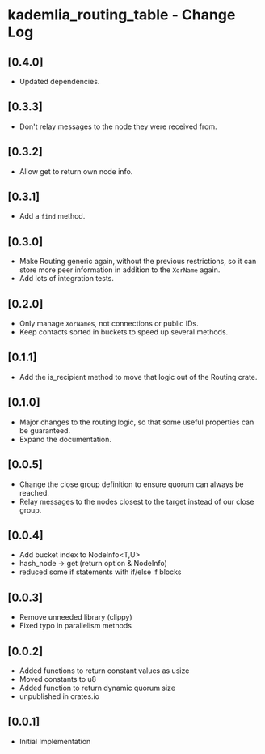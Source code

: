# kademlia_routing_table - Change Log

## [0.4.0]
- Updated dependencies.

## [0.3.3]
- Don't relay messages to the node they were received from.

## [0.3.2]
- Allow get to return own node info.

## [0.3.1]
- Add a `find` method.

## [0.3.0]
- Make Routing generic again, without the previous restrictions, so it can
  store more peer information in addition to the `XorName` again.
- Add lots of integration tests.

## [0.2.0]
- Only manage `XorName`s, not connections or public IDs.
- Keep contacts sorted in buckets to speed up several methods.

## [0.1.1]
- Add the is_recipient method to move that logic out of the Routing crate.

## [0.1.0]
- Major changes to the routing logic, so that some useful properties can be
  guaranteed.
- Expand the documentation.

## [0.0.5]
- Change the close group definition to ensure quorum can always be reached.
- Relay messages to the nodes closest to the target instead of our close group.

## [0.0.4]
- Add bucket index to NodeInfo\<T,U\>
- hash_node -> get (return option & NodeInfo)
- reduced some if statements with if/else if blocks

## [0.0.3]
- Remove unneeded library (clippy)
- Fixed typo in parallelism methods

## [0.0.2]
- Added functions to return constant values as usize
- Moved constants to u8
- Added function to return dynamic quorum size
- unpublished in crates.io

## [0.0.1]
- Initial Implementation
